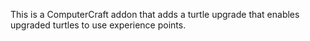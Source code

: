 This is a ComputerCraft addon that adds a turtle upgrade that enables upgraded turtles to use experience points.